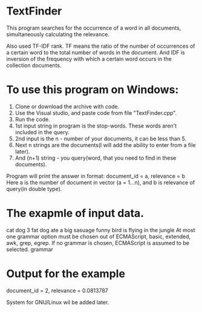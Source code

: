 # TextFinder

This program searches for the occurrence of a word in all documents, simultaneously calculating the relevance.

Also used TF-IDF rank. TF means the ratio of the number of occurrences of a certain word to the total number of words in the document. And IDF is inversion of the frequency with which a certain word occurs in the collection documents.

# To use this program on Windows:

1. Clone or download the archive with code.
2. Use the Visual studio, and paste code from file "TextFinder.cpp".
3. Run the code.
4. 1st input string in program is the stop-words. These words aren't included in the query.
5. 2nd input is the n - number of your documents, it can be less than 5.
6. Next n strings are the documents(I will add the ability to enter from a file later).
7. And (n+1) string - you query(word, that you need to find in these documents).

Program will print the answer in format: document_id = a, relevance = b
Here a is the number of document in vector (a = 1...n), and b is relevance of query(in double type).


# The exapmle of input data.
cat dog
3
fat dog ate a big sasuage
funny bird is flying in the jungle
At most one grammar option must be chosen out of ECMAScript, basic, extended, awk, grep, egrep. If no grammar is chosen, ECMAScript is assumed to be selected.
grammar

# Output for the example
document_id = 2, relevance = 0.0813787

System for GNU/Linux wil be added later.
